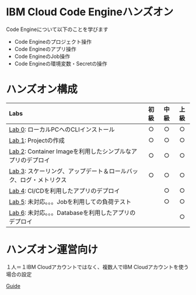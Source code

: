 # IBM Cloud Code Engineハンズオン

Code Engineについて以下のことを学びます

* Code Engineのプロジェクト操作
* Code Engineのアプリ操作
* Code EngineのJob操作
* Code Engineの環境変数・Secretの操作


# ハンズオン構成

|Labs                                                              | 初級 | 中級 | 上級 |
| :----------------------------------------------------------- | :--: | :--: | :--: |
| [Lab 0](Lab0): ローカルPCへのCLIインストール |  ○   |  ○   |  ○   |
| [Lab 1](Lab1): Projectの作成 |  ○   |  ○   |  ○   |
| [Lab 2](Lab2): Container Imageを利用したシンプルなアプリのデプロイ |  ○   |  ○   |  ○   |
| [Lab 3](Lab3): スケーリング、アップデート＆ロールバック、ログ・メトリクス |  ○   |  ○   |  ○   |
| [Lab 4](Lab4): CI/CDを利用したアプリのデプロイ |     |  ○   |  ○   |
| [Lab 5](Lab5): 未対応。。。Jobを利用しての負荷テスト |     |  ○   |  ○   |
| [Lab 6](Lab6): 未対応。。。Databaseを利用したアプリのデプロイ |     |     |  ○   |

# ハンズオン運営向け

１人＝１IBM Cloudアカウントではなく、複数人でIBM Cloudアカウントを使う場合の設定

[Guide](Guide)
